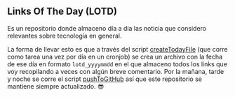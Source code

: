 ## Links Of The Day (LOTD)

Es un repositorio donde almaceno día a día las noticia que considero relevantes sobre tecnología en general.

La forma de llevar esto es que a través del script [createTodayFile](https://github.com/Elyager/lotd/blob/master/scripts/createTodayFile.sh) (que corre como tarea una vez por día en un cronjob) se crea un archivo con la fecha de ese día en formato `lotd_yyyymmdd` en el que almaceno todos los links que voy recopilando a veces con algún breve comentario. Por la mañana, tarde y noche se corre el script [pushToGitHub](https://github.com/Elyager/lotd/blob/master/scripts/pushToGitHub.sh) así que este repositorio se mantiene siempre actualizado. 😎
